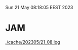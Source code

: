 Sun 21 May 08:18:05 EEST 2023
# JAM
<a href='./cache/202305/21_08.log'>./cache/202305/21_08.log</a>
